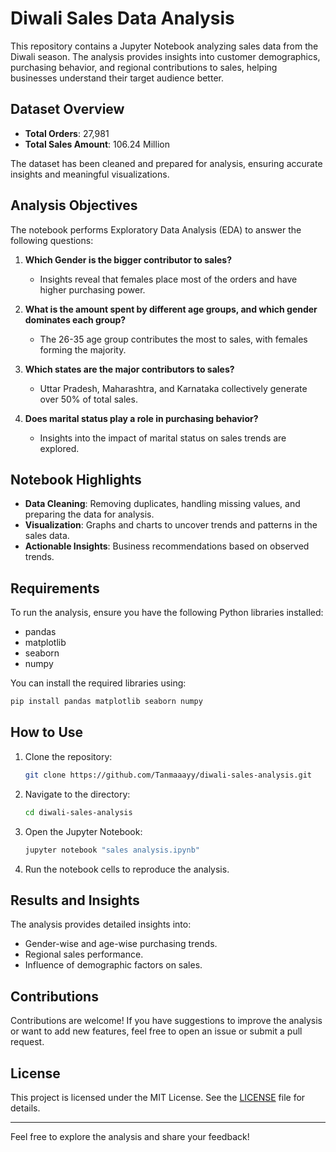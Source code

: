 # Diwali Sales Data Analysis

This repository contains a Jupyter Notebook analyzing sales data from the Diwali season. The analysis provides insights into customer demographics, purchasing behavior, and regional contributions to sales, helping businesses understand their target audience better.

## Dataset Overview

- **Total Orders**: 27,981
- **Total Sales Amount**: 106.24 Million

The dataset has been cleaned and prepared for analysis, ensuring accurate insights and meaningful visualizations.

## Analysis Objectives

The notebook performs Exploratory Data Analysis (EDA) to answer the following questions:

1. **Which Gender is the bigger contributor to sales?**
   - Insights reveal that females place most of the orders and have higher purchasing power.

2. **What is the amount spent by different age groups, and which gender dominates each group?**
   - The 26-35 age group contributes the most to sales, with females forming the majority.

3. **Which states are the major contributors to sales?**
   - Uttar Pradesh, Maharashtra, and Karnataka collectively generate over 50% of total sales.

4. **Does marital status play a role in purchasing behavior?**
   - Insights into the impact of marital status on sales trends are explored.

## Notebook Highlights

- **Data Cleaning**: Removing duplicates, handling missing values, and preparing the data for analysis.
- **Visualization**: Graphs and charts to uncover trends and patterns in the sales data.
- **Actionable Insights**: Business recommendations based on observed trends.

## Requirements

To run the analysis, ensure you have the following Python libraries installed:

- pandas
- matplotlib
- seaborn
- numpy

You can install the required libraries using:
```bash
pip install pandas matplotlib seaborn numpy
```

## How to Use

1. Clone the repository:
   ```bash
   git clone https://github.com/Tanmaaayy/diwali-sales-analysis.git
   ```
2. Navigate to the directory:
   ```bash
   cd diwali-sales-analysis
   ```
3. Open the Jupyter Notebook:
   ```bash
   jupyter notebook "sales analysis.ipynb"
   ```
4. Run the notebook cells to reproduce the analysis.

## Results and Insights

The analysis provides detailed insights into:
- Gender-wise and age-wise purchasing trends.
- Regional sales performance.
- Influence of demographic factors on sales.

## Contributions

Contributions are welcome! If you have suggestions to improve the analysis or want to add new features, feel free to open an issue or submit a pull request.

## License

This project is licensed under the MIT License. See the [LICENSE](LICENSE) file for details.

---

Feel free to explore the analysis and share your feedback!

